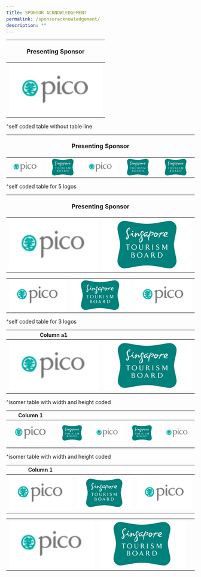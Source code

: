```yaml
---
title: SPONSOR ACKNOWLEDGEMENT
permalink: /sponsoracknowledgement/
description: ""
---
```

<table><style>width="250px",height="140px"</style>
<tbody><tr><th colspan="5"><p style="font-size: 16px; line-height: 20px">Presenting Sponsor</p></th>
</tr></tbody><tbody>
		<tr>
			<td colspan="1"><img align="left" src="/images/Testing%20Sizes/pico%20250%20x%20140.png"></td>
		</tr>
	</tbody>
</table>
^self coded table without table line

<table><style>width="250px",height="140px"</style>
<thead><tr><th colspan="5"><p style="font-size: 16px; line-height: 20px"> Presenting Sponsor</p></th>
	</tr></thead>
	<tbody>
		<tr>
			<td colspan="1"><img style="width:250px;" align="left" src="/images/Testing%20Sizes/pico%20250%20x%20140.png"></td>
			<td colspan="1"><img style="width:250px;" align="left" src="/images/Testing%20Sizes/stb%20250%20x%20140%201.png"></td>
			<td colspan="1"><img style="width:250px;;" align="left" src="/images/Testing%20Sizes/pico%20250%20x%20140.png"></td>
			<td colspan="1"><img style="width:250px;" align="left" src="/images/Testing%20Sizes/stb%20250%20x%20140%201.png"></td>
	<td colspan="1"><img style="width:250px" align="left" src="/images/Testing%20Sizes/stb%20250%20x%20140%201.png"></td>
		</tr>
	</tbody>
</table>
^self coded table for 5 logos				
				
<table>
<thead><tr><th colspan="4"><p style="font-size: 16px; line-height: 20px"> Presenting Sponsor</p></th>
	</tr></thead>
	<tbody>
		<tr>
			<td colspan="1"><img style="width:250px;height:140px;" align="left" src="/images/Testing%20Sizes/pico%20250%20x%20140.png"></td>
			<td colspan="1"><img style="width:250px;height:140px;" align="left" src="/images/Testing%20Sizes/stb%20250%20x%20140%201.png"></td>
		</tr>
	</tbody></table>
	
<table>
<tbody>
		<tr>
			<td colspan="1"><img style="width:250px;" align="left" src="/images/Testing%20Sizes/pico%20250%20x%20140.png"></td>
			<td colspan="1"><img style="width:250px;" align="left" src="/images/Testing%20Sizes/stb%20250%20x%20140%201.png"></td>
			<td colspan="1"><img style="width:250px;;" align="left" src="/images/Testing%20Sizes/pico%20250%20x%20140.png"></td>
		</tr>
	</tbody>
</table>
^self coded table for 3 logos		

| Column a1| | 
| -------- | -------- | 
| <img style="width:250px;" src="/images/Testing%20Sizes/pico%20250%20x%20140.png"> |  <img style="width:250px;" src="/images/Testing%20Sizes/stb%20250%20x%20140%201.png">  |  

^isomer table with width and height coded

| Column 1 | | | | | 
| -------- | -------- | -------- | ---- | -- |
| <img style="width:250px;" src="/images/Testing%20Sizes/pico%20250%20x%20140.png"> |  <img style="width:250px;" src="/images/Testing%20Sizes/stb%20250%20x%20140%201.png">  |<img style="width:250px;" src="/images/Testing%20Sizes/pico%20250%20x%20140.png"> | <img style="width:250px;" src="/images/Testing%20Sizes/stb%20250%20x%20140%201.png">| <img style="width:250px;" src="/images/Testing%20Sizes/pico%20250%20x%20140.png">  |

^isomer table with width and height coded

| Column 1 | | | 
| -------- | -------- | -------- | 
| <img style="width:250px;" src="/images/Testing%20Sizes/pico%20250%20x%20140.png"> |  <img style="width:250px;" src="/images/Testing%20Sizes/stb%20250%20x%20140%201.png">  |<img style="width:250px;" src="/images/Testing%20Sizes/pico%20250%20x%20140.png"> | 

|  | | | 
| -------- | -------- | -------- | 
| <img style="width:250px;" src="/images/Testing%20Sizes/pico%20250%20x%20140.png"> |  <img style="width:250px;" src="/images/Testing%20Sizes/stb%20250%20x%20140%201.png">  | &nbsp; |